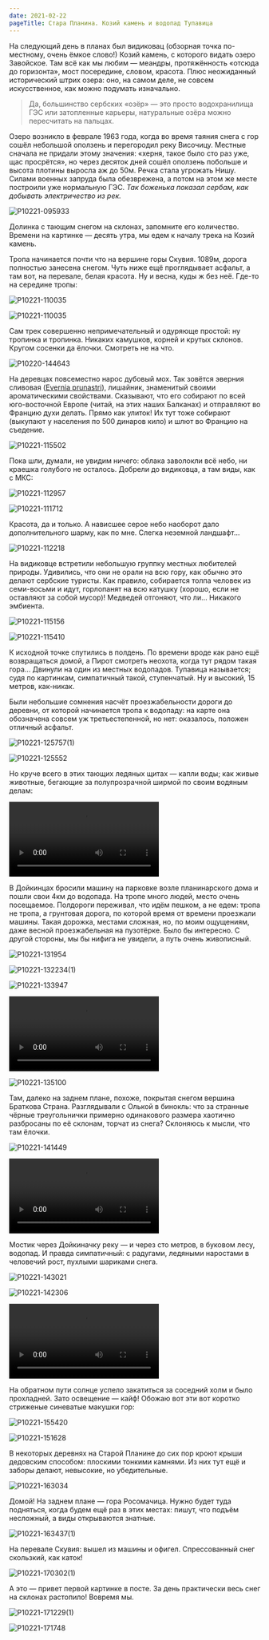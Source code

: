 ```yaml
---
date: 2021-02-22
pageTitle: Стара Планина. Козий камень и водопад Тупавица
---
```


На следующий день в планах был видиковац (обзорная точка по-местному, очень ёмкое слово!) Козий камень, с которого видать озеро Завойское. Там всё как мы любим — меандры, протяжённость «отсюда до горизонта», мост посередине, словом, красота. Плюс неожиданный исторический штрих озера: оно, на самом деле, не совсем искусственное, как можно подумать изначально.

> Да, большинство сербских «озёр» — это просто водохранилища ГЭС или затопленные карьеры, натуральные озёра можно пересчитать на пальцах. 

Озеро возникло в феврале 1963 года, когда во время таяния снега с гор сошёл небольшой оползень и перегородил реку Височицу. Местные сначала не придали этому значения: «херня, такое было сто раз уже, щас просрётся», но через десяток дней сошёл оползень побольше и высота плотины выросла аж до 50м. Речка стала угрожать Нишу. Силами военных запруда была обезврежена, а потом на этом же месте построили уже нормальную ГЭС. *Так боженька показал сербам, как добывать электричество из рек.*

![P10221-095933](../P10221-095933.jpg)

Долинка с тающим снегом на склонах, запомните его количество. Времени на картинке — десять утра, мы едем к началу трека на Козий камень.

Тропа начинается почти что на вершине горы Скувия. 1089м, дорога полностью занесена снегом. Чуть ниже ещё проглядывает асфальт, а там вот, на перевале, белая красота. Ну и весна, куды ж без неё. Где-то на середине тропы:

![P10221-110035](../P10221-110035.jpg)

![P10221-110035](../P10221-103427(1).jpg)

Сам трек совершенно непримечательный и одуряюще простой: ну тропинка и тропинка. Никаких камушков, корней и крутых склонов. Кругом сосенки да ёлочки. Смотреть не на что.

![P10220-144643](../P10220-144643.jpg)

На деревцах повсеместно нарос дубовый мох. Так зовётся эверния сливовая ([Evernia prunastri](https://en.wikipedia.org/wiki/Evernia_prunastri)), лишайник, знаменитый своими ароматическими свойствами. Сказывают, что его собирают по всей юго-восточной Европе (читай, на этих наших Балканах) и отправляют во Францию духи делать. Прямо как улиток! Их тут тоже собирают (выкупают у населения по 500 динаров кило) и шлют во Францию на съедение.

![P10221-115502](../P10221-115502.jpg)

Пока шли, думали, не увидим ничего: облака заволокли всё небо, ни краешка голубого не осталось. Добрели до видиковца, а там виды, как с МКС:

![P10221-112957](../P10221-112957.jpg)

![P10221-111712](../P10221-111712.jpg)

Красота, да и только. А нависшее серое небо наоборот дало дополнительного шарму, как по мне. Слегка неземной ландшафт…

![P10221-112218](../P10221-112218.jpg)

На видиковце встретили небольшую группку местных любителей природы. Удивились, что они не орали на всю гору, как обычно это делают сербские туристы. Как правило, собирается толпа человек из семи-восьми и идут, горлопанят на всю катушку (хорошо, если не оставляют за собой мусор)! Медведей отгоняют, что ли… Никакого эмбиента.

![P10221-115156](../P10221-115156.jpg)

![P10221-115410](../P10221-115410.jpg)

К исходной точке спутились в полдень. По времени вроде как рано ещё возвращаться домой, а Пирот смотреть неохота, когда тут рядом такая гора… Двинули на один из местных водопадов. Тупавица называется; судя по картинкам, симпатичный такой, ступенчатый. Ну и высокий, 15 метров, как-никак.

Были небольшие сомнения насчёт проезжабельности дороги до деревни, от которой начинается тропа к водопаду: на карте она обозначена совсем уж третьестепенной, но нет: оказалось, положен отличный асфальт.

![P10221-125757(1)](../P10221-125757(1).jpg)

![P10221-125552](../P10221-125552.jpg)

Но круче всего в этих тающих ледяных щитах — капли воды; как живые животные, бегающие за полупрозрачной ширмой по своим водяным делам:

<video src="../stab-V10221-125825-1-1.mp4" controls></video>

В Дойкинцах бросили машину на парковке возле планинарского дома и пошли свои 4км до водопада. На тропе много людей, место очень посещаемое. Полдороги переживал, что идём пешком, а не едем: тропа не тропа, а грунтовая дорога, по которой время от времени проезжали машины. Такая дорожка, местами сложная, но, по моим ощущениям, даже весной проезжабельная на пузотёрке. Было бы интересно. С другой стороны, мы бы нифига не увидели, а путь очень живописный.

![P10221-131954](../P10221-131954.jpg)

![P10221-132234(1)](../P10221-132234(1).jpg)

![P10221-133947](../P10221-133947.jpg)

<video src="../stab-V10221-133757.mp4" controls></video>

![P10221-135100](../P10221-135100.jpg)

Там, далеко на заднем плане, похоже, покрытая снегом вершина Браткова Страна. Разглядывали с Олькой в бинокль: что за странные чёрные треугольнички примерно одинакового размера хаотично разбросаны по её склонам, торчат из снега? Склоняюсь к мысли, что там ёлочки.

![P10221-141449](../P10221-141449.jpg)

<video src="../stab-V10221-141653.mp4" controls></video>

Мостик через Дойкиначку реку — и через сто метров, в буковом лесу, водопад. И правда симпатичный: с радугами, ледяными наростами в человечий рост, пухлыми шариками снега.

![P10221-143021](../P10221-143021.jpg)

![P10221-142306](../P10221-142306.jpg)

<video src="../stab-V10221-142058.mp4" controls></video>

На обратном пути солнце успело закатиться за соседний холм и было прохладней. Зато освещение — кайф! Обожаю вот эти  вот коротко стриженые синеватые макушки гор:

![P10221-155420](../P10221-155420.jpg)

![P10221-151628](../P10221-151628.jpg)

В некоторых деревнях на Старой Планине до сих пор кроют крыши дедовским способом: плоскими тонкими камнями. Из них тут ещё и заборы делают, невысокие, но убедительные.

![P10221-163034](../P10221-163034.jpg)

Домой! На заднем плане — гора Росомачица. Нужно будет туда подняться, когда будем ещё раз в этих местах: пишут, что подъём несложный, а виды открываются знатные.

![P10221-163437(1)](../P10221-163437(1).jpg)

На перевале Скувия: вышел из машины и офигел. Спрессованный снег скользкий, как каток!

![P10221-170302(1)](../P10221-170302(1).jpg)

А это — привет первой картинке в посте. За день практически весь снег на склонах растопило! Вовремя мы.

![P10221-171229(1)](../P10221-171229(1).jpg)

![P10221-171748](../P10221-171748.jpg)

